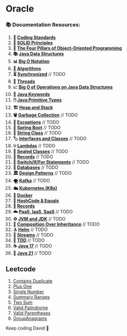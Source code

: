 # Oracle


### 📚 Documentation Resources:

1. **📏 [Coding Standards](documentation/CodingStandards.md)**
2. **🧱 [SOLID Principles](documentation/SolidPrinciples.md)**
3. **🎨 [The Four Pillars of Object-Oriented Programming](documentation/Four%20Pillars%20of%20Object-Oriented%20Programming.md)**
4. **📚 [Java Data Structures](documentation/Java%20Data%20Structures.md)**
5. **📊 [Big O Notation](documentation/Big%20O%20Notation.md)**
6. **🧠 [Algorithms](documentation/Algorithms.md)**
7. **⏳ [Synchronized](documentation/Synchronized.md)** // TODO
8. **🧵 [Threads](documentation/Threads.md)**
9. **📈 [Big O of Operations on Java Data Structures](documentation/Big%20O%20of%20Operations%20on%20Java%20Data%20Structures.md)**
10. **🍩 [Java Keywords](documentation/Java%20Keywords.md)**
11. **🖱️ [Java Primitive Types](documentation/Java%20Primitive%20Types.md)**
12. **🏗️ [Heap and Stack](documentation/Heap%20and%20Stack.md)**
13. **🗑️ [Garbage Collection](documentation/Garbage%20Collection.md)** // TODO
14. **🚨 [Exceptions](documentation/Exceptions.md)** // TODO
15. **🌿 [Spring Boot](documentation/SpringBoot.md)** // TODO
16. **🧵 [String Class](documentation/StringClass.md)** // TODO
17. **🏷️ [Interfaces and Classes](documentation/InterfacesAndClasses.md)** // TODO
18. **💡 [Lambdas](documentation/Lambdas.md)** // TODO
19. **🚪 [Sealed Classes](documentation/SealedClasses.md)** // TODO
20. **📜 [Records](documentation/Records.md)** // TODO
21. **🔄 [Switch/If/For Statements](documentation/SwitchIfForStatements.md)** // TODO
22. **💾 [Databases](documentation/Databases.md)** // TODO
23. **🏛️ [Design Patterns](documentation/DesignPatterns.md)** // TODO
24. **🌪️ [Kafka](documentation/Kafka.md)** // TODO
25. **🛳️ [Kubernetes (K8s)](documentation/Kubernetes%20(K8s).md)**
26. **🐋 [Docker](documentation/Docker.md)**
27. **🔑 [HashCode & Equals](documentation/HashCode%20and%20Equals.md)**
28. **📖 [Records](documentation/Records.md)**
29. **☁️ [PaaS, IaaS, SaaS](documentation/PaaSIaaSSaaS.md)** // TODO
30. **⚙️ [JVM and JDK](documentation/JVM%20and%20JDK.md)** // TODO
31. **🔀 [Composition Over Inheritance](documentation/CompositionOverInheritance.md)** // TODO
32. **⚓ [Helm](documentation/Helm.md)** // TODO
33. **🔁 [Streams](documentation/Streams.md)** // TODO
34. **🧪 [TDD](documentation/TDD.md)** // TODO
35. **☕ [Java 17](documentation/Java17.md)** // TODO
36. **🍵 [Java 21](documentation/Java21.md)** // TODO

## Leetcode 

1. [Contains Duplicate](leetcode/containsduplicate/ContainsDuplicate.md)
2. [Plus One](leetcode/plusOne/PlusOne.md)
3. [Single Number](leetcode/singlenumber/SingleNumber.md)
4. [Summary Ranges](leetcode/summaryranges/SummaryRanges.md)
5. [Two Sum](leetcode/twosum/TwoSum.md)
6. [Valid Palindrome](leetcode/validpalindrome/ValidPalindrome.md)
7. [Valid Parentheses](leetcode/validparentheses/ValidParentheses.md)
8. [GroupAnagrams](leetcode/groupanagrams/groupAnagrams.md)


Keep coding David 🚀
